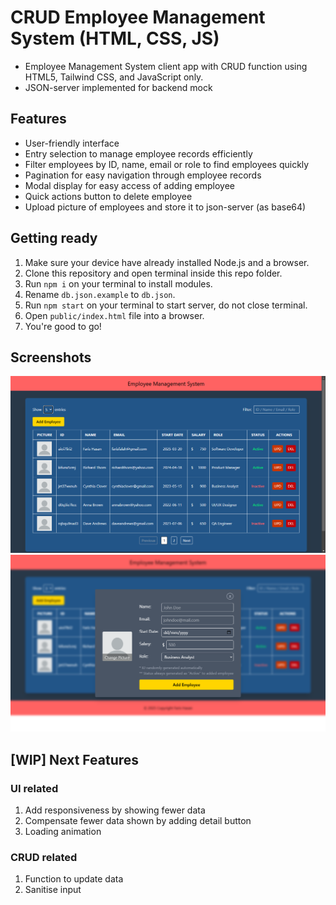 # CRUD Employee Management System (HTML, CSS, JS)

* Employee Management System client app with CRUD function using HTML5, Tailwind CSS, and JavaScript only.
* JSON-server implemented for backend mock

## Features

* User-friendly interface
* Entry selection to manage employee records efficiently
* Filter employees by ID, name, email or role to find employees quickly
* Pagination for easy navigation through employee records
* Modal display for easy access of adding employee
* Quick actions button to delete employee
* Upload picture of employees and store it to json-server (as base64)

## Getting ready

1. Make sure your device have already installed Node.js and a browser.
2. Clone this repository and open terminal inside this repo folder.
3. Run `npm i` on your terminal to install modules.
4. Rename `db.json.example` to `db.json`.
5. Run `npm start` on your terminal to start server, do not close terminal.
6. Open `public/index.html` file into a browser.
7. You're good to go!

## Screenshots

![pic](screenshots/screenshot-1.png)
![pic](screenshots/screenshot-2.png)

## [WIP] Next Features

### UI related

1. Add responsiveness by showing fewer data
2. Compensate fewer data shown by adding detail button
3. Loading animation

### CRUD related

1. Function to update data
2. Sanitise input
